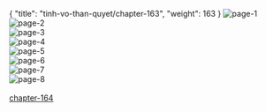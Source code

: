 { "title": "tinh-vo-than-quyet/chapter-163", "weight": 163 }
<img src="tinh-vo-than-quyet_0163_01-8e92c31d1818a0acd3020ba4b4d9b522.webp" alt="page-1" origin="http://1.bp.blogspot.com/-e-e1cA0NA4I/W16FvWq0pnI/AAAAAAAAIto/jD8h_EM5A2E9JgBjxox8MSu4Ms40EQyywCLcBGAs/s1600/0001.jpg?imgmax=0"><br/>
<img src="tinh-vo-than-quyet_0163_02-d6c57b864f792af63542f3b3e47d42a3.webp" alt="page-2" origin="http://1.bp.blogspot.com/-GKEzfTQdMAo/W16FwkUXf_I/AAAAAAAAIt4/zKJptfDywFE5kA_IVsTGfJoSc12nu7dXwCLcBGAs/s1600/0002.jpg?imgmax=0"><br/>
<img src="tinh-vo-than-quyet_0163_03-5bb88d0419f495862ad01501cdcfa90e.webp" alt="page-3" origin="http://1.bp.blogspot.com/-qGZ8Pol2usw/W16FvjPJA7I/AAAAAAAAIts/Cfak6Qdar8MwIXH-LPwXGbVZxXdwvN-ugCLcBGAs/s1600/0003.jpg?imgmax=0"><br/>
<img src="tinh-vo-than-quyet_0163_04-74fe1e4297a4aea589d12c47d3e88061.webp" alt="page-4" origin="http://1.bp.blogspot.com/-KmHvp08hLaA/W16JkGacIwI/AAAAAAAAIug/3fs0XJXzTNYl89BR2z2OKu8T1mSQyJrbwCLcBGAs/s1600/0004.jpg?imgmax=0"><br/>
<img src="tinh-vo-than-quyet_0163_05-a51e8598ec7389ed77ca8b673a2def77.webp" alt="page-5" origin="http://1.bp.blogspot.com/-vM9KgnCe9m0/W16FwIVAz6I/AAAAAAAAItw/YCwxdEU2nX4zj0iu4oI2ryf7-zIX2PU6gCLcBGAs/s1600/0005.jpg?imgmax=0"><br/>
<img src="tinh-vo-than-quyet_0163_06-e82a44257d84bc7cee5297cdc7ce5a8b.webp" alt="page-6" origin="http://1.bp.blogspot.com/-ScfjjwoLBXE/W16FwhNWobI/AAAAAAAAIt8/MFeNbr0ZnwAaJna-MuwpGa49Op699FJsgCLcBGAs/s1600/0006.jpg?imgmax=0"><br/>
<img src="tinh-vo-than-quyet_0163_07-df6e63e6e54c9aa4620aee359098cb55.webp" alt="page-7" origin="http://1.bp.blogspot.com/-1ChwLi740RM/W16FxfdSqXI/AAAAAAAAIuA/6D1Rf1w_X-k6qb17iCXhIoomm7NQtUXcQCLcBGAs/s1600/0007.jpg?imgmax=0"><br/>
<img src="tinh-vo-than-quyet_0163_08-941e956df55bf4814accd33558fab4ca.webp" alt="page-8" origin="http://1.bp.blogspot.com/-E69jIMiDczo/W16FxXMwTUI/AAAAAAAAIuE/a721ghwsQDkmrib6OGdW3kp_8V6e037dQCLcBGAs/s1600/0008.jpg?imgmax=0"><br/>
<br/><a class="nextchap" href="/tinh-vo-than-quyet/chapter-164">chapter-164</a>
